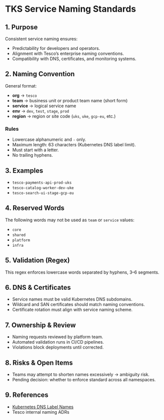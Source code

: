 # TKS Service Naming Standards

## 1. Purpose
Consistent service naming ensures:
- Predictability for developers and operators.
- Alignment with Tesco’s enterprise naming conventions.
- Compatibility with DNS, certificates, and monitoring systems.

## 2. Naming Convention
General format:


- **org** → `tesco`
- **team** → business unit or product team name (short form)
- **service** → logical service name
- **env** → `dev`, `test`, `stage`, `prod`
- **region** → region or site code (`uks`, `uke`, `gcp-eu`, etc.)

### Rules
- Lowercase alphanumeric and `-` only.
- Maximum length: 63 characters (Kubernetes DNS label limit).
- Must start with a letter.
- No trailing hyphens.

## 3. Examples
- `tesco-payments-api-prod-uks`
- `tesco-catalog-worker-dev-uke`
- `tesco-search-ui-stage-gcp-eu`

## 4. Reserved Words
The following words may not be used as `team` or `service` values:
- `core`
- `shared`
- `platform`
- `infra`

## 5. Validation (Regex)


This regex enforces lowercase words separated by hyphens, 3–6 segments.

## 6. DNS & Certificates
- Service names must be valid Kubernetes DNS subdomains.
- Wildcard and SAN certificates should match naming conventions.
- Certificate rotation must align with service naming scheme.

## 7. Ownership & Review
- Naming requests reviewed by platform team.
- Automated validation runs in CI/CD pipelines.
- Violations block deployments until corrected.

## 8. Risks & Open Items
- Teams may attempt to shorten names excessively → ambiguity risk.
- Pending decision: whether to enforce standard across all namespaces.

## 9. References
- [Kubernetes DNS Label Names](https://kubernetes.io/docs/concepts/overview/working-with-objects/names/#dns-label-names)
- Tesco internal naming ADRs
